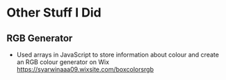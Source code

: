# Other Stuff I Did

## RGB Generator
- Used arrays in JavaScript to store information about colour and 
create an RGB colour generator on Wix
https://syarwinaaa09.wixsite.com/boxcolorsrgb
